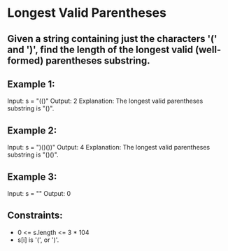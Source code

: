# Longest Valid Parentheses

## Given a string containing just the characters '(' and ')', find the length of the longest valid (well-formed) parentheses substring.
 

## Example 1:

Input: s = "(()"
Output: 2
Explanation: The longest valid parentheses substring is "()".

## Example 2:

Input: s = ")()())"
Output: 4
Explanation: The longest valid parentheses substring is "()()".

## Example 3:

Input: s = ""
Output: 0
 

## Constraints:

- 0 <= s.length <= 3 * 104
- s[i] is '(', or ')'.